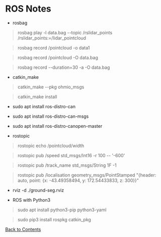 # ROS Notes

* rosbag
> rosbag  play  -l  data.bag  --topic  /rslidar_points  /rslidar_points:=/lidar_pointcloud

> rosbag  record  /pointcloud  -o  data1

> rosbag  record  /pointcloud  -O  data.bag

> rosbag  record  --duration=30  -a  -O  data.bag

* catkin_make
> catkin_make  --pkg  ohmio_msgs

> catkin_make install

* sudo  apt  install  ros-distro-can
* sudo  apt  install  ros-distro-can-msgs
* sudo  apt  install  ros-distro-canopen-master

* rostopic
> rostopic  echo  /pointcloud/width

> rostopic pub /speed std_msgs/Int16 -r 100 -- '-600'

> rostopic pub /track_name std_msgs/String 1F -1

> rostopic pub /localisation geometry_msgs/PointStamped "{header: auto, point: {x: -43.49358494, y: 172.54433833, z: 300}}"

* rviz -d ./ground-seg.rviz

* ROS with Python3
> sudo apt install python3-pip python3-yaml

> sudo pip3 install rospkg catkin_pkg

[Back to Contents](./README.md)
